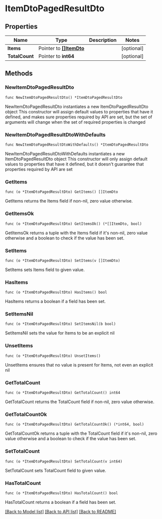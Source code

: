 # ItemDtoPagedResultDto

## Properties

Name | Type | Description | Notes
------------ | ------------- | ------------- | -------------
**Items** | Pointer to [**[]ItemDto**](ItemDto.md) |  | [optional] 
**TotalCount** | Pointer to **int64** |  | [optional] 

## Methods

### NewItemDtoPagedResultDto

`func NewItemDtoPagedResultDto() *ItemDtoPagedResultDto`

NewItemDtoPagedResultDto instantiates a new ItemDtoPagedResultDto object
This constructor will assign default values to properties that have it defined,
and makes sure properties required by API are set, but the set of arguments
will change when the set of required properties is changed

### NewItemDtoPagedResultDtoWithDefaults

`func NewItemDtoPagedResultDtoWithDefaults() *ItemDtoPagedResultDto`

NewItemDtoPagedResultDtoWithDefaults instantiates a new ItemDtoPagedResultDto object
This constructor will only assign default values to properties that have it defined,
but it doesn't guarantee that properties required by API are set

### GetItems

`func (o *ItemDtoPagedResultDto) GetItems() []ItemDto`

GetItems returns the Items field if non-nil, zero value otherwise.

### GetItemsOk

`func (o *ItemDtoPagedResultDto) GetItemsOk() (*[]ItemDto, bool)`

GetItemsOk returns a tuple with the Items field if it's non-nil, zero value otherwise
and a boolean to check if the value has been set.

### SetItems

`func (o *ItemDtoPagedResultDto) SetItems(v []ItemDto)`

SetItems sets Items field to given value.

### HasItems

`func (o *ItemDtoPagedResultDto) HasItems() bool`

HasItems returns a boolean if a field has been set.

### SetItemsNil

`func (o *ItemDtoPagedResultDto) SetItemsNil(b bool)`

 SetItemsNil sets the value for Items to be an explicit nil

### UnsetItems
`func (o *ItemDtoPagedResultDto) UnsetItems()`

UnsetItems ensures that no value is present for Items, not even an explicit nil
### GetTotalCount

`func (o *ItemDtoPagedResultDto) GetTotalCount() int64`

GetTotalCount returns the TotalCount field if non-nil, zero value otherwise.

### GetTotalCountOk

`func (o *ItemDtoPagedResultDto) GetTotalCountOk() (*int64, bool)`

GetTotalCountOk returns a tuple with the TotalCount field if it's non-nil, zero value otherwise
and a boolean to check if the value has been set.

### SetTotalCount

`func (o *ItemDtoPagedResultDto) SetTotalCount(v int64)`

SetTotalCount sets TotalCount field to given value.

### HasTotalCount

`func (o *ItemDtoPagedResultDto) HasTotalCount() bool`

HasTotalCount returns a boolean if a field has been set.


[[Back to Model list]](../README.md#documentation-for-models) [[Back to API list]](../README.md#documentation-for-api-endpoints) [[Back to README]](../README.md)



